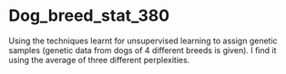# Dog_breed_stat_380
Using the techniques learnt for unsupervised learning to assign genetic samples (genetic data from dogs of 4 different breeds is given).
I find it using the average of three different perplexities.
